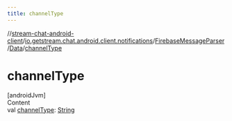 ```yaml
---
title: channelType
---
```

//[stream-chat-android-client](../../../../index.md)/[io.getstream.chat.android.client.notifications](../../index.md)/[FirebaseMessageParser](../index.md)/[Data](index.md)/[channelType](channelType.md)



# channelType  
[androidJvm]  
Content  
val [channelType](channelType.md): [String](https://kotlinlang.org/api/latest/jvm/stdlib/kotlin/-string/index.html)  



